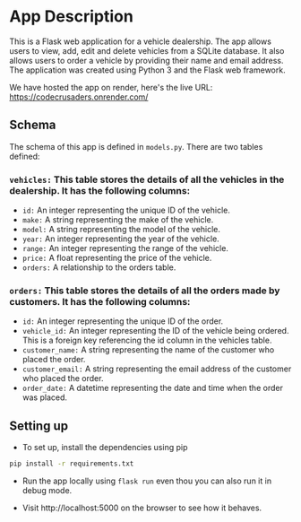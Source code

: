 # App Description

This is a Flask web application for a vehicle dealership. The app allows users to view, add, edit and delete vehicles from a SQLite database. It also allows users to order a vehicle by providing their name and email address. The application was created using Python 3 and the Flask web framework.

We have hosted the app on render, here's the live URL: https://codecrusaders.onrender.com/

## Schema

The schema of this app is defined in `models.py`. There are two tables defined:

### `vehicles:` This table stores the details of all the vehicles in the dealership. It has the following columns:

- `id:` An integer representing the unique ID of the vehicle.
- `make:` A string representing the make of the vehicle.
- `model:` A string representing the model of the vehicle.
- `year:` An integer representing the year of the vehicle.
- `range:` An integer representing the range of the vehicle.
- `price:` A float representing the price of the vehicle.
- `orders:` A relationship to the orders table.

### `orders:` This table stores the details of all the orders made by customers. It has the following columns:

- `id:` An integer representing the unique ID of the order.
- `vehicle_id:` An integer representing the ID of the vehicle being ordered. This is a foreign key referencing the id column in the vehicles table.
- `customer_name:` A string representing the name of the customer who placed the order.
- `customer_email:` A string representing the email address of the customer who placed the order.
- `order_date:` A datetime representing the date and time when the order was placed.

## Setting up

- To set up, install the dependencies using pip

```sh
pip install -r requirements.txt
```

- Run the app locally using `flask run` even thou you can also run it in debug mode.

- Visit http://localhost:5000 on the browser to see how it behaves.
